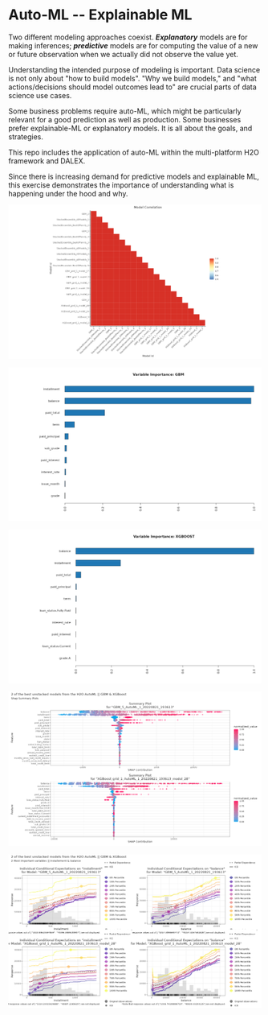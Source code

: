 # Auto-ML -- Explainable ML

Two different modeling approaches coexist. ***Explanatory*** models are for making inferences; ***predictive*** models are for computing the value of a new or future observation when we actually did not observe the value yet.

Understanding the intended purpose of modeling is important. Data science is not only about "how to build models". "Why we build models," and "what actions/decisions should model outcomes lead to" are  crucial parts of data science use cases.

Some business problems require auto-ML, which might be particularly relevant for a good prediction as well as production. Some businesses prefer explainable-ML or explanatory models. It is all about the goals, and strategies.

This repo includes the application of auto-ML within the multi-platform H2O framework and DALEX.

Since there is increasing demand for predictive models and explainable ML, this exercise demonstrates the importance of understanding what is happening under the hood and why.


![](plots/r_ModelCorr.png)

![](plots/r_varimp_gbm.png)

![](plots/r_varimp_xgb.png)

![](plots/r_shap_gbm_xgb.png)

![](plots/r_ice_gbm_xgb_ins_bal.png)

